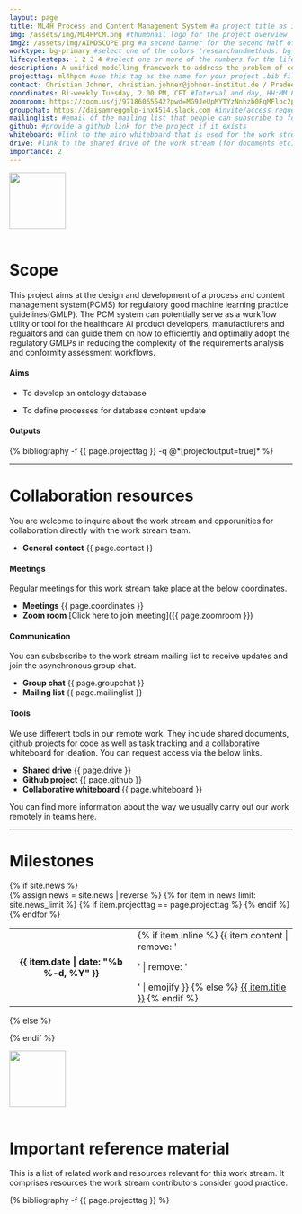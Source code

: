```yaml
---
layout: page
title: ML4H Process and Content Management System #a project title as it will appear on the website
img: /assets/img/ML4HPCM.png #thumbnail logo for the project overview
img2: /assets/img/AIMDSCOPE.png #a second banner for the second half of the page, contents of this banner should be related to the work stream
worktype: bg-primary #select one of the colors (researchandmethods: bg-success, standardizationandregulation: bg-primary, softwaretooling: bg-info)
lifecyclesteps: 1 2 3 4 #select one or more of the numbers for the life cycle steps 1 2 3 4
description: A unified modelling framework to address the problem of conceptual mapping and semantic interoperability of product requirements of AI/ML based medical devices among various stakeholders including software developers, quality managers, medical professionals and notified bodies. #a very short description of
projecttag: ml4hpcm #use this tag as the name for your project .bib file
contact: Christian Johner, christian.johner@johner-institut.de / Pradeep Balachandran, pradeep@aiaudit.org #Firstname Lastname, email of the general contact
coordinates: Bi-weekly Tuesday, 2.00 PM, CET #Interval and day, HH:MM PM, time zone
zoomroom: https://zoom.us/j/97186065542?pwd=MG9JeUpMYTYzNnhzb0FqMFloc2p2QT09 #link to the zoom room that is used for meetings
groupchat: https://daisamreggmlp-inx4514.slack.com #invite/access request link to the group chat
mailinglist: #email of the mailing list that people can subscribe to for this workstream
github: #provide a github link for the project if it exists
whiteboard: #link to the miro whiteboard that is used for the work stream
drive: #link to the shared drive of the work stream (for documents etc)
importance: 2
---
```

<div class="row">
    <div class="col-sm mt-3 mt-md-0">
        <img class="img-fluid rounded z-depth-1" src="{{ page.img | relative_url }}" alt="" title="" width="{{ site.max_width }}" height="100"/>
    </div>
</div>
<br/>

# Scope
This project aims at the design and development of a process and content management system(PCMS) for regulatory good machine learning practice guidelines(GMLP). The PCM system can potentially serve as a workflow utility or tool for the healthcare AI product developers, manufactiurers and regualtors and can guide them on how to efficiently and optimally adopt the regulatory GMLPs in reducing the complexity of the requirements analysis and conformity assessment workflows.

#### Aims
* To develop an ontology database

* To define processes for database content update

#### Outputs
<div class="publications">
  {% bibliography -f {{ page.projecttag }} -q @*[projectoutput=true]* %}
</div>

---
# Collaboration resources
You are welcome to inquire about the work stream and opporunities for collaboration directly with the work stream team.
* **General contact** {{ page.contact }}

#### Meetings
Regular meetings for this work stream take place at the below coordinates.
* **Meetings** {{ page.coordinates }}
* **Zoom room** [Click here to join meeting]({{ page.zoomroom }})

#### Communication
You can subsbscribe to the work stream mailing list to receive updates and join the asynchronous group chat.
* **Group chat** {{ page.groupchat }}
* **Mailing list** {{ page.mailinglist }}

#### Tools
We use different tools in our remote work. They include shared documents, github projects for code as well as task tracking and a collaborative whiteboard for ideation. You can request access via the below links.
* **Shared drive** {{ page.drive }}
* **Github project** {{ page.github }}
* **Collaborative whiteboard** {{ page.whiteboard }}

You can find more information about the way we usually carry out our work remotely in teams [here](https://aiaudit.org/join).

---

# Milestones
<div class="news">
  {% if site.news  %}
    <div class="table-responsive">
      <table class="table table-sm table-borderless">
      {% assign news = site.news | reverse %}
      {% for item in news limit: site.news_limit %}
        {% if item.projecttag == page.projecttag %}
            <tr>
            <th scope="row">{{ item.date | date: "%b %-d, %Y" }}</th>
            <td>
                {% if item.inline %}
                {{ item.content | remove: '<p>' | remove: '</p>' | emojify }}
                {% else %}
                <a class="news-title" href="{{ item.url | relative_url }}">{{ item.title }}</a>
                {% endif %}
            </td>
            </tr>
        {% endif %}
      {% endfor %}
      </table>
    </div>
  {% else %}

  {% endif %}
</div>

<div class="row">
    <div class="col-sm mt-3 mt-md-0">
        <img class="img-fluid rounded z-depth-1" src="{{ page.img2 | relative_url }}" alt="" title="" width="{{ site.max_width }}" height="100"/>
    </div>
</div>
<br/>

# Important reference material
This is a list of related work and resources relevant for this work stream. It comprises resources the work stream contributors consider good practice.

<div class="publications">
  {% bibliography -f {{ page.projecttag }} %}
</div>
